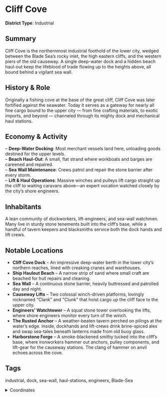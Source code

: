 # Cliff Cove

**District Type**: Industrial

## Summary

Cliff Cove is the northernmost industrial foothold of the lower city, wedged between the Blade Sea’s rocky inlet, the high eastern cliffs, and the western piers of the old causeway. A single deep-water dock and a hidden beach haul-out keep the lifeblood of trade flowing up to the heights above, all bound behind a vigilant sea wall.

## History & Role

Originally a fishing cove at the base of the great cliff, Cliff Cove was later fortified against the seawater. Today it serves as a gateway for nearly all fine cargo bound to the upper city — from fine crafting materials, to exotic imports, and beyond — channeled through its mighty dock and mechanical haul stations.  

## Economy & Activity

– **Deep-Water Docking**: Most merchant vessels land here, unloading goods destined for the upper levels.  
– **Beach Haul-Out**: A small, flat strand where workboats and barges are careened and repaired.  
– **Sea Wall Maintenance**: Crews patrol and repair the stone barrier after every storm.  
– **Lift & Haul Operations**: Massive winches and pulleys lift cargo straight up the cliff to waiting caravans above—an expert vocation watched closely by the city’s shore engineers.

## Inhabitants

A lean community of dockworkers, lift-engineers, and sea-wall watchmen. Many live in sturdy stone tenements built into the cliff’s base, while a handful of tavern keepers and blacksmiths service both the dock hands and lift crews.

## Notable Locations

- **Cliff Cove Dock** – An impressive deep-water berth in the lower city’s northern reaches, lined with creaking cranes and warehouses.  
- **Ship Haulout Beach** – A narrow strip of sand where small craft are beached for hull repairs and cleaning.  
- **Sea Wall** – A continuous stone barrier, heavily buttressed and patrolled day and night.  
- **Causeway Lifts** – Two colossal winch-driven platforms, lovingly nicknamed "Clank" and "Clunk" that hoist cargo up the cliff face to the upper city.  
- **Engineers’ Watchtower** – A squat stone tower overlooking the lifts, where shore engineers monitor every turn of the winch.
- **The Rusted Anchor** – A weather-beaten tavern perched on pilings at the water’s edge. Inside, dockhands and lift-crews drink brine-spiced ales and swap sea-tales beneath lanterns made from old buoy glass.
- **Harborstone Forge** – A smoke-blackened smithy tucked into the cliff’s base, where ironworkers hammer out anchors, pulley components, and lift-gear for the causeway stations. The clang of hammer on anvil echoes across the cove.

## Tags

industrial, dock, sea-wall, haul-stations, engineers, Blade-Sea

<details>
<summary>Coordinates</summary>

- [6036,1432]
- [6174,1640]
- [6236,1660]
- [6300,1772]
- [6338,1784]
- [6350,1874]
- [6402,1926]
- [6472,1932]
- [6504,1974]
- [6548,1982]
- [6586,1966]
- [6660,1994]
- [6724,1958]
- [6858,1922]
- [6886,1864]
- [6886,1834]
- [6994,1748]
- [7026,1700]
- [6976,1570]
- [7000,1506]
- [6994,1442]
- [7018,1384]
- [7012,1346]
- [6908,1320]
- [6426,1460]
- [6350,1242]

</details>
